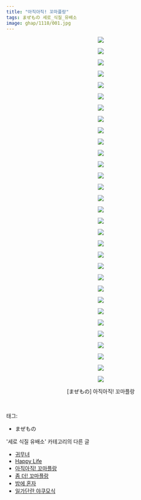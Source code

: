 ```yaml
---
title: "아직아직! 꼬마플랑"
tags: まぜもの 세로_식질_유배소
image: ghap/1118/001.jpg
---
```

<div class="article">
<p style="text-align: center; clear: none; float: none;"><img src="{{ site.nasurl }}/ghap/1118/001.jpg"/></p>
<p style="text-align: center; clear: none; float: none;"><img src="{{ site.nasurl }}/ghap/1118/002.jpg"/></p>
<p style="text-align: center; clear: none; float: none;"><img src="{{ site.nasurl }}/ghap/1118/003.jpg"/></p>
<p style="text-align: center; clear: none; float: none;"><img src="{{ site.nasurl }}/ghap/1118/004.jpg"/></p>
<p style="text-align: center; clear: none; float: none;"><img src="{{ site.nasurl }}/ghap/1118/005.jpg"/></p>
<p style="text-align: center; clear: none; float: none;"><img src="{{ site.nasurl }}/ghap/1118/006.jpg"/></p>
<p style="text-align: center; clear: none; float: none;"><img src="{{ site.nasurl }}/ghap/1118/007.jpg"/></p>
<p style="text-align: center; clear: none; float: none;"><img src="{{ site.nasurl }}/ghap/1118/008.jpg"/></p>
<p style="text-align: center; clear: none; float: none;"><img src="{{ site.nasurl }}/ghap/1118/009.jpg"/></p>
<p style="text-align: center; clear: none; float: none;"><img src="{{ site.nasurl }}/ghap/1118/010.jpg"/></p>
<p style="text-align: center; clear: none; float: none;"><img src="{{ site.nasurl }}/ghap/1118/011.jpg"/></p>
<p style="text-align: center; clear: none; float: none;"><img src="{{ site.nasurl }}/ghap/1118/012.jpg"/></p>
<p style="text-align: center; clear: none; float: none;"><img src="{{ site.nasurl }}/ghap/1118/013.jpg"/></p>
<p style="text-align: center; clear: none; float: none;"><img src="{{ site.nasurl }}/ghap/1118/014.jpg"/></p>
<p style="text-align: center; clear: none; float: none;"><img src="{{ site.nasurl }}/ghap/1118/015.jpg"/></p>
<p style="text-align: center; clear: none; float: none;"><img src="{{ site.nasurl }}/ghap/1118/016.jpg"/></p>
<p style="text-align: center; clear: none; float: none;"><img src="{{ site.nasurl }}/ghap/1118/017.jpg"/></p>
<p style="text-align: center; clear: none; float: none;"><img src="{{ site.nasurl }}/ghap/1118/018.jpg"/></p>
<p style="text-align: center; clear: none; float: none;"><img src="{{ site.nasurl }}/ghap/1118/019.jpg"/></p>
<p style="text-align: center; clear: none; float: none;"><img src="{{ site.nasurl }}/ghap/1118/020.jpg"/></p>
<p style="text-align: center; clear: none; float: none;"><img src="{{ site.nasurl }}/ghap/1118/021.jpg"/></p>
<p style="text-align: center; clear: none; float: none;"><img src="{{ site.nasurl }}/ghap/1118/022.jpg"/></p>
<p style="text-align: center; clear: none; float: none;"><img src="{{ site.nasurl }}/ghap/1118/023.jpg"/></p>
<p style="text-align: center; clear: none; float: none;"><img src="{{ site.nasurl }}/ghap/1118/024.jpg"/></p>
<p style="text-align: center; clear: none; float: none;"><img src="{{ site.nasurl }}/ghap/1118/025.jpg"/></p>
<p style="text-align: center; clear: none; float: none;"><img src="{{ site.nasurl }}/ghap/1118/026.jpg"/></p>
<p style="text-align: center; clear: none; float: none;"><img src="{{ site.nasurl }}/ghap/1118/027.jpg"/></p>
<p style="text-align: center; clear: none; float: none;"><img src="{{ site.nasurl }}/ghap/1118/028.jpg"/></p>
<p style="text-align: center; clear: none; float: none;"><img src="{{ site.nasurl }}/ghap/1118/029.jpg"/></p>
<p style="text-align: center; clear: none; float: none;"><img src="{{ site.nasurl }}/ghap/1118/030.jpg"/></p>
<p style="text-align: center; clear: none; float: none;"><img src="{{ site.nasurl }}/ghap/1118/031.jpg"/></p>
<p style="text-align: center; clear: none; float: none;">[まぜもの] 아직아직! 꼬마플랑</p>
<p><br/></p>
</div><div class="tagTrail">
<p>태그: </p>
<ul>
<li>まぜもの</li>
</ul>
</div><div class="another">
<p>'세로 식질 유배소' 카테고리의 다른 글</p>
<ul>
<li><a href="/2016-07-28-ghap_1177">귀무녀</a></li>
<li><a href="/2016-07-27-ghap_1153">Happy Life</a></li>
<li><a href="/2016-07-26-ghap_1118">아직아직! 꼬마플랑</a></li>
<li><a href="/2016-07-22-ghap_1005">좀 더! 꼬마플랑</a></li>
<li><a href="/2016-07-21-ghap_993">밤에 혼자</a></li>
<li><a href="/2016-07-21-ghap_980">일가단란 야쿠모식</a></li>
</ul>
</div><div class="cb_module cb_fluid">
<div class="cb_wrt cb_profile">
</div><!-- commentList close -->
</div>